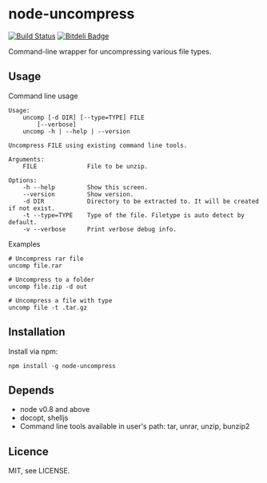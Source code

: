 # node-uncompress

[![Build Status](https://travis-ci.org/minhhh/node-uncompress.svg?branch=master)](https://travis-ci.org/minhhh/node-uncompress)
[![Bitdeli Badge](https://d2weczhvl823v0.cloudfront.net/minhhh/node-uncompress/trend.png)](https://bitdeli.com/free "Bitdeli Badge")

Command-line wrapper for uncompressing various file types.

## Usage
Command line usage

    Usage:
        uncomp [-d DIR] [--type=TYPE] FILE
            [--verbose]
        uncomp -h | --help | --version

    Uncompress FILE using existing command line tools.

    Arguments:
        FILE              File to be unzip.

    Options:
        -h --help         Show this screen.
        --version         Show version.
        -d DIR            Directory to be extracted to. It will be created if not exist.
        -t --type=TYPE    Type of the file. Filetype is auto detect by default.
        -v --verbose      Print verbose debug info.

Examples

    # Uncompress rar file
    uncomp file.rar

    # Uncompress to a folder
    uncomp file.zip -d out

    # Uncompress a file with type
    uncomp file -t .tar.gz

## Installation
Install via npm:

    npm install -g node-uncompress

## Depends
  * node v0.8 and above
  * docopt, shelljs
  * Command line tools available in user's path: tar, unrar, unzip, bunzip2

## Licence
MIT, see LICENSE.
